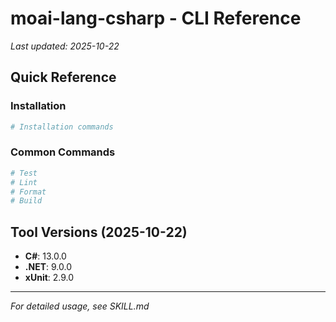 # moai-lang-csharp - CLI Reference

_Last updated: 2025-10-22_

## Quick Reference

### Installation

```bash
# Installation commands
```

### Common Commands

```bash
# Test
# Lint
# Format
# Build
```

## Tool Versions (2025-10-22)

- **C#**: 13.0.0
- **.NET**: 9.0.0
- **xUnit**: 2.9.0

---

_For detailed usage, see SKILL.md_
